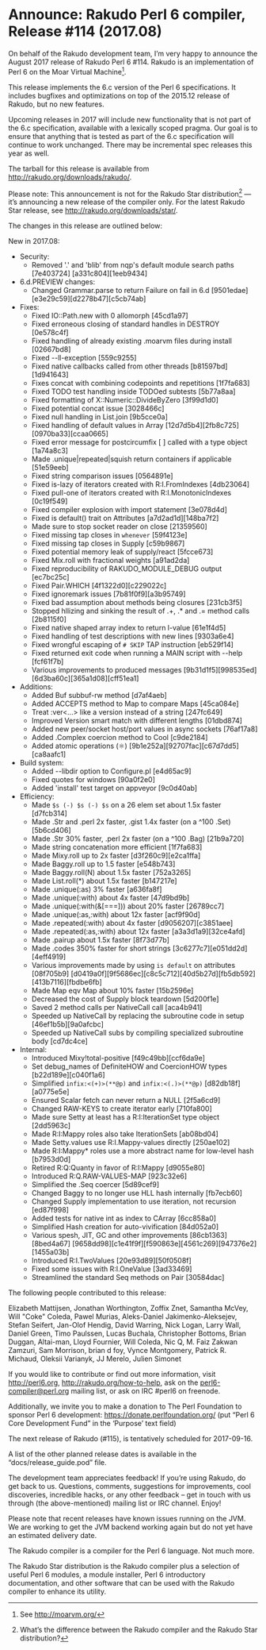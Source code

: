 # Announce: Rakudo Perl 6 compiler, Release #114 (2017.08)

On behalf of the Rakudo development team, I’m very happy to announce the
August 2017 release of Rakudo Perl 6 #114. Rakudo is an implementation of
Perl 6 on the Moar Virtual Machine[^1].

This release implements the 6.c version of the Perl 6 specifications.
It includes bugfixes and optimizations on top of
the 2015.12 release of Rakudo, but no new features.

Upcoming releases in 2017 will include new functionality that is not
part of the 6.c specification, available with a lexically scoped
pragma. Our goal is to ensure that anything that is tested as part of the
6.c specification will continue to work unchanged. There may be incremental
spec releases this year as well.

The tarball for this release is available from <http://rakudo.org/downloads/rakudo/>.

Please note: This announcement is not for the Rakudo Star
distribution[^2] — it’s announcing a new release of the compiler
only. For the latest Rakudo Star release, see
<http://rakudo.org/downloads/star/>.

The changes in this release are outlined below:

New in 2017.08:
 + Security:
    + Removed '.' and 'blib' from nqp's default module search paths [7e403724]
        [a331c804][1eeb9434]
 + 6.d.PREVIEW changes:
    + Changed Grammar.parse to return Failure on fail in 6.d [9501edae]
        [e3e29c59][d2278b47][c5cb74ab]
 + Fixes:
    + Fixed IO::Path.new with 0 allomorph [45cd1a97]
    + Fixed erroneous closing of standard handles in DESTROY [0e578c4f]
    + Fixed handling of already existing .moarvm files during install [02667bd8]
    + Fixed --ll-exception [559c9255]
    + Fixed native callbacks called from other threads [b81597bd][1d941643]
    + Fixes concat with combining codepoints and repetitions [1f7fa683]
    + Fixed TODO test handling inside TODOed subtests [5b77a8aa]
    + Fixed formatting of X::Numeric::DivideByZero [3f99d1d0]
    + Fixed potential concat issue [3028466c]
    + Fixed null handling in List.join [9b5cce0a]
    + Fixed handling of default values in Array [12d7d5b4][2fb8c725]
        [0970ba33][ccaa0665]
    + Fixed error message for postcircumfix [ ] called with a type object [1a74a8c3]
    + Made .unique|repeated|squish return containers if applicable [51e59eeb]
    + Fixed string comparison issues [0564891e]
    + Fixed is-lazy of iterators created with R:I.FromIndexes [4db23064]
    + Fixed pull-one of iterators created with R:I.MonotonicIndexes [0c19f549]
    + Fixed compiler explosion with import statement [3e078d4d]
    + Fixed is default() trait on Attributes [a7d2ad1d][148ba7f2]
    + Made sure to stop socket reader on close [21359560]
    + Fixed missing tap closes in `whenever` [59f4123e]
    + Fixed missing tap closes in Supply [c59b9867]
    + Fixed potential memory leak of supply/react [5fcce673]
    + Fixed Mix.roll with fractional weights [a91ad2da]
    + Fixed reproducibility of RAKUDO_MODULE_DEBUG output [ec7bc25c]
    + Fixed Pair.WHICH [4f1322d0][c229022c]
    + Fixed ignoremark issues [7b81f0f9][a3b95749]
    + Fixed bad assumption about methods being closures [231cb3f5]
    + Stopped hllizing and sinking the result of .+, .* and .= method calls [2b8115f0]
    + Fixed native shaped array index to return l-value [61e1f4d5]
    + Fixed handling of test descriptions with new lines [9303a6e4]
    + Fixed wrongful escaping of `# SKIP` TAP instruction [eb529f14]
    + Fixed returned exit code when running a MAIN script with --help [fcf61f7b]
    + Various improvements to produced messages [9b31d1f5][998535ed]
        [6d3ba60c][365a1d08][cff51ea1]
 + Additions:
    + Added Buf subbuf-rw method [d7af4aeb]
    + Added ACCEPTS method to Map to compare Maps [45ca084e]
    + Treat :ver<...> like a version instead of a string [247fc649]
    + Improved Version smart match with different lengths [01dbd874]
    + Added new peer/socket host/port values in async sockets [76af17a8]
    + Added .Complex coercion method to Cool [c9de2184]
    + Added atomic operations (⚛) [9b1e252a][92707fac][c67d7dd5][ca8aafc1]
 + Build system:
    + Added --libdir option to Configure.pl [e4d65ac9]
    + Fixed quotes for windows [90a0f2e0]
    + Added 'install' test target on appveyor [9c0d40ab]
 + Efficiency:
    + Made `$s (-) $s (-) $s` on a 26 elem set about 1.5x faster [d7fcb314]
    + Made .Str and .perl 2x faster, .gist 1.4x faster (on a ^100 .Set) [5b6cd406]
    + Made .Str 30% faster, .perl 2x faster (on a ^100 .Bag) [21b9a720]
    + Made string concatenation more efficient [1f7fa683]
    + Made Mixy.roll up to 2x faster [d3f260c9][e2ca1ffa]
    + Made Baggy.roll up to 1.5 faster [e548b743]
    + Made Baggy.roll(N) about 1.5x faster [752a3265]
    + Made List.roll(*) about 1.5x faster [b147217e]
    + Made .unique(:as) 3% faster [a636fa8f]
    + Made .unique(:with) about 4x faster [47d9bd9b]
    + Made .unique(:with(&[===])) about 20% faster [26789cc7]
    + Made .unique(:as,:with) about 12x faster [acf9f90d]
    + Made .repeated(:with) about 4x faster [d9056207][c3851aee]
    + Made .repeated(:as,:with) about 12x faster [a3a3d1a9][32ce4afd]
    + Made .pairup about 1.5x faster [8f73d77b]
    + Made .codes 350% faster for short strings [3c6277c7][e051dd2d][4eff4919]
    + Various improvements made by using `is default` on attributes [08f705b9]
        [d0419a0f][9f5686ec][c8c5c712][40d5b27d][fb5db592][413b7116][fbdbe6fb]
    + Made Map eqv Map about 10% faster [15b2596e]
    + Decreased the cost of Supply block teardown [5d200f1e]
    + Saved 2 method calls per NativeCall call [aca4b941]
    + Speeded up NativeCall by replacing the subroutine code in setup [46ef1b5b][9a0afcbc]
    + Speeded up NativeCall subs by compiling specialized subroutine body [cd7dc4ce]
 + Internal:
    + Introduced Mixy!total-positive [f49c49bb][ccf6da9e]
    + Set debug_names of DefiniteHOW and CoercionHOW types [b22d189e][c040f1a6]
    + Simplified `infix:<(+)>(**@p)` and `infix:<(.)>(**@p)` [d82db18f][a0775e5e]
    + Ensured Scalar fetch can never return a NULL [2f5a6cd9]
    + Changed RAW-KEYS to create iterator early [710fa800]
    + Made sure Setty at least has a R:I:IterationSet type object [2dd5963c]
    + Made R:I:Mappy roles also take IterationSets [ab08bd04]
    + Made Setty.values use R:I.Mappy-values directly [250ae102]
    + Made R:I:Mappy* roles use a more abstract name for low-level hash [b7953d0d]
    + Retired R:Q:Quanty in favor of R:I:Mappy [d9055e80]
    + Introduced R:Q.RAW-VALUES-MAP [923c32e6]
    + Simplified the .Seq coercer [5d89cef9]
    + Changed Baggy to no longer use HLL hash internally [fb7ecb60]
    + Changed Supply implementation to use iteration, not recursion [ed87f998]
    + Added tests for native int as index to CArray [6cc858a0]
    + Simplified Hash creation for auto-vivification [84d052a0]
    + Various spesh, JIT, GC and other improvements [86cb1363][8bed4a67]
        [9658dd98][c1e41f9f][f590863e][4561c269][947376e2][1455a03b]
    + Introduced R:I.TwoValues [20e93d89][50f0508f]
    + Fixed some issues with R:I.OneValue [3ad33469]
    + Streamlined the standard Seq methods on Pair [30584dac]


The following people contributed to this release:

Elizabeth Mattijsen, Jonathan Worthington, Zoffix Znet, Samantha McVey,
Will "Coke" Coleda, Pawel Murias, Aleks-Daniel Jakimenko-Aleksejev,
Stefan Seifert, Jan-Olof Hendig, David Warring, Nick Logan, Larry Wall,
Daniel Green, Timo Paulssen, Lucas Buchala, Christopher Bottoms,
Brian Duggan, Altai-man, Lloyd Fournier, Will Coleda, Nic Q,
M. Faiz Zakwan Zamzuri, Sam Morrison, brian d foy, Vynce Montgomery,
Patrick R. Michaud, Oleksii Varianyk, JJ Merelo, Julien Simonet

If you would like to contribute or find out more information, visit
<http://perl6.org>, <http://rakudo.org/how-to-help>, ask on the
<perl6-compiler@perl.org> mailing list, or ask on IRC #perl6 on freenode.

Additionally, we invite you to make a donation to The Perl Foundation
to sponsor Perl 6 development: <https://donate.perlfoundation.org/>
(put “Perl 6 Core Development Fund” in the ‘Purpose’ text field)

The next release of Rakudo (#115), is tentatively scheduled for 2017-09-16.

A list of the other planned release dates is available in the
“docs/release_guide.pod” file.

The development team appreciates feedback! If you’re using Rakudo, do
get back to us. Questions, comments, suggestions for improvements, cool
discoveries, incredible hacks, or any other feedback – get in touch with
us through (the above-mentioned) mailing list or IRC channel. Enjoy!

Please note that recent releases have known issues running on the JVM.
We are working to get the JVM backend working again but do not yet have
an estimated delivery date.

[^1]: See <http://moarvm.org/>

[^2]: What’s the difference between the Rakudo compiler and the Rakudo
Star distribution?

The Rakudo compiler is a compiler for the Perl 6 language.
Not much more.

The Rakudo Star distribution is the Rakudo compiler plus a selection
of useful Perl 6 modules, a module installer, Perl 6 introductory
documentation, and other software that can be used with the Rakudo
compiler to enhance its utility.
